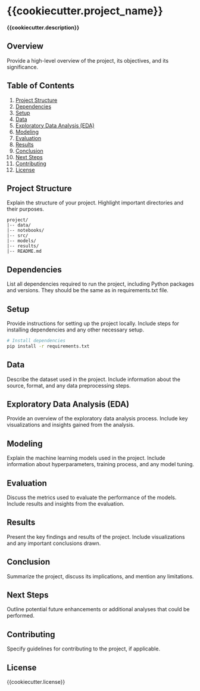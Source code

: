 # {{cookiecutter.project_name}}

**{{cookiecutter.description}}**

## Overview

Provide a high-level overview of the project, its objectives, and its significance.

## Table of Contents
1. [Project Structure](#project-structure)
2. [Dependencies](#dependencies)
3. [Setup](#setup)
4. [Data](#data)
5. [Exploratory Data Analysis (EDA)](#exploratory-data-analysis-eda)
6. [Modeling](#modeling)
7. [Evaluation](#evaluation)
8. [Results](#results)
9. [Conclusion](#conclusion)
10. [Next Steps](#next-steps)
11. [Contributing](#contributing)
12. [License](#license)

## Project Structure

Explain the structure of your project. Highlight important directories and their purposes.

```plaintext
project/
|-- data/
|-- notebooks/
|-- src/
|-- models/
|-- results/
|-- README.md
```

## Dependencies
List all dependencies required to run the project, including Python packages and versions. They should be the same as in requirements.txt file.

## Setup
Provide instructions for setting up the project locally. Include steps for installing dependencies and any other necessary setup.
```bash
# Install dependencies
pip install -r requirements.txt
```

## Data
Describe the dataset used in the project. Include information about the source, format, and any data preprocessing steps.

## Exploratory Data Analysis (EDA)
Provide an overview of the exploratory data analysis process. Include key visualizations and insights gained from the analysis.

## Modeling
Explain the machine learning models used in the project. Include information about hyperparameters, training process, and any model tuning.

## Evaluation
Discuss the metrics used to evaluate the performance of the models. Include results and insights from the evaluation.

## Results
Present the key findings and results of the project. Include visualizations and any important conclusions drawn.

## Conclusion
Summarize the project, discuss its implications, and mention any limitations.

## Next Steps
Outline potential future enhancements or additional analyses that could be performed.

## Contributing
Specify guidelines for contributing to the project, if applicable.

## License
{{cookiecutter.license}}
